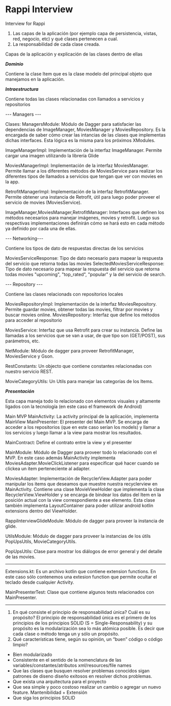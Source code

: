 # Rappi Interview
Interview for Rappi

1. Las capas de la aplicación (por ejemplo capa de persistencia, vistas, red, negocio, etc) y qué clases pertenecen a cual.
2. La responsabilidad de cada clase creada.

Capas de la aplicación y explicación de las clases dentro de ellas

***Dominio***

Contiene la clase Item que es la clase modelo del principal objeto que manejamos en la aplicación.

***Intraestructura***

Contiene todas las clases relacionadas con llamados a servicios y repositorios

--- Managers ---

Clases:
ManagersModule: Módulo de Dagger para satisfacier las dependencias de ImageManager, MoviesManager y MoviesRepository. Es la encargada de saber cómo crear las intancias de las clases que implementas dichas interfaces. Esta lógica es la misma para los próximos XModules.

ImageManagerImpl: Implementación de la interfaz ImageManager. Permite cargar una imagen utilizando la librería Glide

MoviesManagerImpl: Implementación de la interfaz MoviesManager. Permite llamar a los diferentes métodos de MoviesService para realizar los diferentes tipos de llamados a servicios que tengan que ver con movies en la app.

RetrofitManagerImpl:  Implementación de la interfaz RetrofitManager. Permite obtener una instancia de Retrofit, útil para luego poder proveer el servicio de movies (MoviesService).

ImageManager,MoviesManager,RetrofitManager: Interfaces que definen los métodos necesarios para manejar imágenes, movies y retrofit. Luego sus respectivas implementaciones definirán cómo se hará esto en cada método ya definido por cada una de ellas.

--- Networking---

Contiene los tipos de dato de respuestas directas de los servicios

MoviesServiceResponse: Tipo de dato necesario para mapear la respuesta del servicio que retorna todas las movies
SelectedMoviesServiceResponse: Tipo de dato necesario para mapear la respuesta del servicio que retorna todas movies "upcoming", "top_rated", "popular" y la del servicio de search.

--- Repository ---

Contiene las clases relacionads con repositorios locales

MoviesRepositoryImpl: Implementación de la interfaz MoviesRepository. Permite guardar movies, obtener todas las movies, filtrar por movies y buscar movies online.
MoviesRepository: Interfaz que define los métodos para acceder al repositorio

MoviesService: Interfaz que usa Retrofit para crear su instancia. Define las llamadas a los servicios que se van a usar, de que tipo son (GET/POST), sus parámetros, etc.

NetModule: Módulo de dagger para proveer RetrofitManager, MoviesService y Gson.

RestConstants: Un objecto que contiene constantes relacionadas con nuestro servicio REST.

MovieCategoryUtils: Un Utils para manejar las categorías de los Items.

***Presentación***

Esta capa maneja todo lo relacionado con elementos visuales y altamente ligados con la tecnología (en este caso el framework de Android)

Main MVP
MainActivity: La activity principal de la aplicación, implementa MainView
MainPresenter: El presenter del Main MVP. Se encarga de acceder a los repositorios (que en este caso serían los models) y llamar a los servicios y luego llamar a la view para mostrar los resultados.

MainContract: Define el contrato entre la view y el presenter

MainModule: Módulo de Dagger para proveer todo lo relacionado con el MVP. En este caso además MainActivity implementa MoviesAdapter.MovieClickListener para especificar qué hacer cuando se clickea un item perteneciente al adapter.

MoviesAdapter: Implementación de RecyclerView.Adapter para poder manipular los items que deseamos que muestre nuestra recyclerview en MainActivity. Contiene una clase MovieViewHolder que implementa la clase RecyclerView.ViewHolder y se encarga de bindear los datos del Item en la posición actual con la view correspondiente a ese elemento. Esta clase también implementa  LayoutContainer para poder utilizar android kotlin extensions dentro del ViewHolder.

RappiInterviewGlideModule: Módulo de dagger para proveer la instancia de glide.

UtilsModule: Módulo de dagger para proveer la instancias de los útils PopUpsUtils, MovieCategoryUtils.

PopUpsUtils: Clase para mostrar los diálogos de error general y del detalle de las movies.

--------------

Extensions.kt: Es un archivo kotlin que contiene extension functions. En este caso sólo contenemos una extesion function que permite ocultar el teclado desde cualquier Activity.

MainPresenterTest: Clase que contiene algunos tests relacionados con MainPresenter.

**********************************************************************************************

1. En qué consiste el principio de responsabilidad única? Cuál es su propósito?
El principio de responsabilidad única es el primero de los principios de los principios SOLID (S = Single-Responsability) y su propósito es la modularización sea lo más atómica posible. Es decir que cada clase o método tenga un y sólo un propósito.
2. Qué características tiene, según su opinión, un “buen” código o código limpio?
* Bien modularizado
* Consistente en el sentido de la nomenclatura de las variables/constantes/atributos xml/resources/file names
* Que las clases que busquen resolver problemas conocidos sigan patrones de diseno diseño exitosos en resolver dichos problemas.
* Que exista una arquitectura para el proyecto
* Que sea simple y poco costoso realizar un cambio o agregar un nuevo feature. Mantenibilidad + Extensión
* Que siga los principios SOLID






